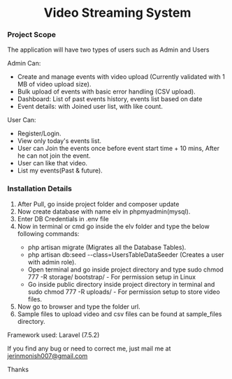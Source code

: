 <h1 align="center">Video Streaming System</h1>
<h3>Project Scope</h3>
<p>The application will have two types of users such as Admin and Users</p>
<p>Admin Can:</p>
<ul>
    <li>Create and manage events with video upload (Currently validated with 1 MB of video upload size).</li>
    <li>Bulk upload of events with basic error handling (CSV upload).</li>
    <li>Dashboard: List of past events history, events list based on date</li>
    <li>Event details: with Joined user list, with like count.</li>
</ul>

<p>User Can:</p>
    <ul>
        <li>Register/Login.</li>
        <li>View only today's events list.</li>
        <li>User can Join the events once before event start time + 10 mins, After he can not join the event.</li>
        <li>User can like that video.</li>
        <li>List my events(Past & future).</li>
    </ul>

<h3>Installation Details</h3>
<ol>
    <li>After Pull, go inside project folder and composer update</li>
    <li>Now create database with name elv in phpmyadmin(mysql).</li>
    <li>Enter DB Credentials in .env file</li>
    <li>Now in terminal or cmd go inside the elv folder and type the below following commands:</li>
        <ul>
            <li>php artisan migrate (Migrates all the Database Tables).</li>
            <li>php artisan db:seed --class=UsersTableDataSeeder (Creates a user with admin role).</li>
            <li>Open terminal and go inside project directory and type sudo chmod 777 -R storage/ bootstrap/ - For permission setup in Linux</li>
            <li>Go inside public directory inside project directory in terminal and sudo chmod 777 -R uploads/ - For permission setup to store video files.</li>
        </ul>
    <li>Now go to browser and type the folder url.</li>
    <li>Sample files to upload video and csv files can be found at sample_files directory.</li>
</ol>

<p>Framework used: Laravel (7.5.2)</p>

<p>If you find any bug or need to correct me, just mail me at <a href="mailto:jerinmonish007@gmail.com">jerinmonish007@gmail.com</a></p>

<p>Thanks</p>
